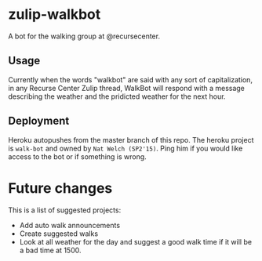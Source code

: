 # zulip-walkbot

A bot for the walking group at @recursecenter.

## Usage

Currently when the words "walkbot" are said with any sort of capitalization, in any Recurse Center Zulip thread, WalkBot will respond with a message describing the weather and the pridicted weather for the next hour.

## Deployment

Heroku autopushes from the master branch of this repo. The heroku project is `walk-bot` and owned by `Nat Welch (SP2'15)`. Ping him if you would like access to the bot or if something is wrong.

# Future changes

This is a list of suggested projects:

 - Add auto walk announcements
 - Create suggested walks
 - Look at all weather for the day and suggest a good walk time if it will be a bad time at 1500.
